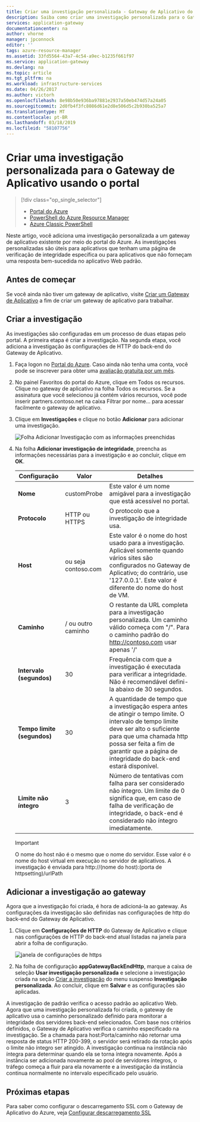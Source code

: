 ```yaml
---
title: Criar uma investigação personalizada - Gateway de Aplicativo do Azure - Portal do Azure | Microsoft Docs
description: Saiba como criar uma investigação personalizada para o Gateway de Aplicativo usando o portal
services: application-gateway
documentationcenter: na
author: vhorne
manager: jpconnock
editor: ''
tags: azure-resource-manager
ms.assetid: 33fd5564-43a7-4c54-a9ec-b1235f661f97
ms.service: application-gateway
ms.devlang: na
ms.topic: article
ms.tgt_pltfrm: na
ms.workload: infrastructure-services
ms.date: 04/26/2017
ms.author: victorh
ms.openlocfilehash: 8e98b50e936ba97881e2937a50eb474d57a24a05
ms.sourcegitcommit: 2d0fb4f3fc8086d61e2d8e506d5c2b930ba525a7
ms.translationtype: MT
ms.contentlocale: pt-BR
ms.lasthandoff: 03/18/2019
ms.locfileid: "58107756"
---
```

# <a name="create-a-custom-probe-for-application-gateway-by-using-the-portal"></a>Criar uma investigação personalizada para o Gateway de Aplicativo usando o portal

> [!div class="op_single_selector"]
> * [Portal do Azure](application-gateway-create-probe-portal.md)
> * [PowerShell do Azure Resource Manager](application-gateway-create-probe-ps.md)
> * [Azure Classic PowerShell](application-gateway-create-probe-classic-ps.md)

Neste artigo, você adiciona uma investigação personalizada a um gateway de aplicativo existente por meio do portal do Azure. As investigações personalizadas são úteis para aplicativos que tenham uma página de verificação de integridade específica ou para aplicativos que não forneçam uma resposta bem-sucedida no aplicativo Web padrão.

## <a name="before-you-begin"></a>Antes de começar

Se você ainda não tiver um gateway de aplicativo, visite [Criar um Gateway de Aplicativo](application-gateway-create-gateway-portal.md) a fim de criar um gateway de aplicativo para trabalhar.

## <a name="createprobe"></a>Criar a investigação

As investigações são configuradas em um processo de duas etapas pelo portal. A primeira etapa é criar a investigação. Na segunda etapa, você adiciona a investigação às configurações de HTTP do back-end do Gateway de Aplicativo.

1. Faça logon no [Portal do Azure](https://portal.azure.com). Caso ainda não tenha uma conta, você pode se inscrever para obter uma [avaliação gratuita por um mês](https://azure.microsoft.com/free).

1. No painel Favoritos do portal do Azure, clique em Todos os recursos. Clique no gateway de aplicativo na folha Todos os recursos. Se a assinatura que você selecionou já contém vários recursos, você pode inserir partners.contoso.net na caixa Filtrar por nome... para acessar facilmente o gateway de aplicativo.

1. Clique em **Investigações** e clique no botão **Adicionar** para adicionar uma investigação.

   ![Folha Adicionar Investigação com as informações preenchidas][1]

1. Na folha **Adicionar investigação de integridade**, preencha as informações necessárias para a investigação e ao concluir, clique em **OK**.

   |**Configuração** | **Valor** | **Detalhes**|
   |---|---|---|
   |**Nome**|customProbe|Este valor é um nome amigável para a investigação que está acessível no portal.|
   |**Protocolo**|HTTP ou HTTPS | O protocolo que a investigação de integridade usa.|
   |**Host**|ou seja contoso.com|Este valor é o nome do host usado para a investigação. Aplicável somente quando vários sites são configurados no Gateway de Aplicativo; do contrário, use '127.0.0.1'. Este valor é diferente do nome do host de VM.|
   |**Caminho**|/ ou outro caminho|O restante da URL completa para a investigação personalizada. Um caminho válido começa com "/". Para o caminho padrão do http://contoso.com usar apenas '/' |
   |**Intervalo (segundos)**|30|Frequência com que a investigação é executada para verificar a integridade. Não é recomendável defini-la abaixo de 30 segundos.|
   |**Tempo limite (segundos)**|30|A quantidade de tempo que a investigação espera antes de atingir o tempo limite. O intervalo de tempo limite deve ser alto o suficiente para que uma chamada http possa ser feita a fim de garantir que a página de integridade do back-end estará disponível.|
   |**Limite não íntegro**|3|Número de tentativas com falha para ser considerado não íntegro. Um limite de 0 significa que, em caso de falha de verificação de integridade, o back-end é considerado não íntegro imediatamente.|

   > [!IMPORTANT]
   > O nome do host não é o mesmo que o nome do servidor. Esse valor é o nome do host virtual em execução no servidor de aplicativos. A investigação é enviada para http://(nome do host):(porta de httpsetting)/urlPath

## <a name="add-probe-to-the-gateway"></a>Adicionar a investigação ao gateway

Agora que a investigação foi criada, é hora de adicioná-la ao gateway. As configurações da investigação são definidas nas configurações de http do back-end do Gateway de Aplicativo.

1. Clique em **Configurações de HTTP** do Gateway de Aplicativo e clique nas configurações de HTTP do back-end atual listadas na janela para abrir a folha de configuração.

   ![janela de configurações de https][2]

1. Na folha de configuração **appGatewayBackEndHttp**, marque a caixa de seleção **Usar investigação personalizada** e selecione a investigação criada na seção [Criar a investigação](#createprobe) do menu suspenso **Investigação personalizada**.
   Ao concluir, clique em **Salvar** e as configurações são aplicadas.

A investigação de padrão verifica o acesso padrão ao aplicativo Web. Agora que uma investigação personalizada foi criada, o gateway de aplicativo usa o caminho personalizado definido para monitorar a integridade dos servidores back-end selecionados. Com base nos critérios definidos, o Gateway de Aplicativo verifica o caminho especificado na investigação. Se a chamada para host:Porta/caminho não retornar uma resposta de status HTTP 200-399, o servidor será retirado da rotação após o limite não íntegro ser atingido. A investigação continua na instância não íntegra para determinar quando ela se torna íntegra novamente. Após a instância ser adicionada novamente ao pool de servidores íntegros, o tráfego começa a fluir para ela novamente e a investigação da instância continua normalmente no intervalo especificado pelo usuário.

## <a name="next-steps"></a>Próximas etapas

Para saber como configurar o descarregamento SSL com o Gateway de Aplicativo do Azure, veja [Configurar descarregamento SSL](application-gateway-ssl-portal.md)

[1]: ./media/application-gateway-create-probe-portal/figure1.png
[2]: ./media/application-gateway-create-probe-portal/figure2.png

